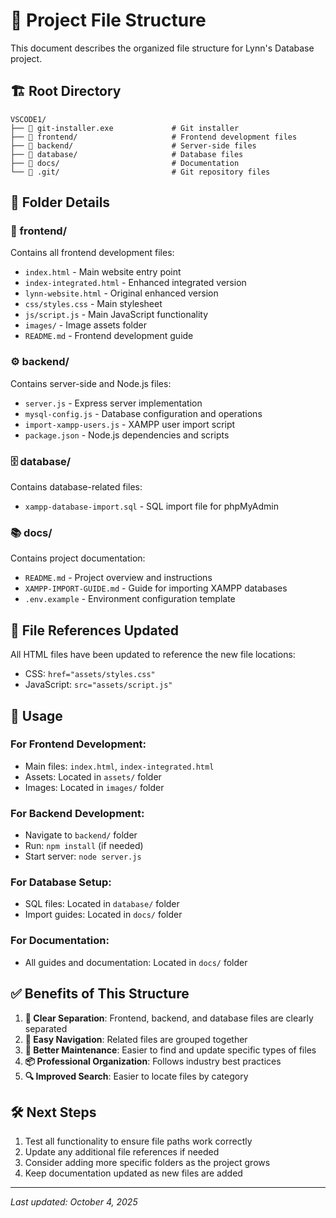 # 📁 Project File Structure

This document describes the organized file structure for Lynn's Database project.

## 🏗️ Root Directory
```
VSCODE1/
├── 📄 git-installer.exe             # Git installer
├── 📁 frontend/                     # Frontend development files
├── 📁 backend/                      # Server-side files
├── 📁 database/                     # Database files
├── 📁 docs/                         # Documentation
└── 📁 .git/                         # Git repository files
```

## 📂 Folder Details

### 🎨 frontend/
Contains all frontend development files:
- `index.html` - Main website entry point
- `index-integrated.html` - Enhanced integrated version
- `lynn-website.html` - Original enhanced version
- `css/styles.css` - Main stylesheet
- `js/script.js` - Main JavaScript functionality
- `images/` - Image assets folder
- `README.md` - Frontend development guide

### ⚙️ backend/
Contains server-side and Node.js files:
- `server.js` - Express server implementation
- `mysql-config.js` - Database configuration and operations
- `import-xampp-users.js` - XAMPP user import script
- `package.json` - Node.js dependencies and scripts

### 🗄️ database/
Contains database-related files:
- `xampp-database-import.sql` - SQL import file for phpMyAdmin

### 📚 docs/
Contains project documentation:
- `README.md` - Project overview and instructions
- `XAMPP-IMPORT-GUIDE.md` - Guide for importing XAMPP databases
- `.env.example` - Environment configuration template



## 🔗 File References Updated

All HTML files have been updated to reference the new file locations:
- CSS: `href="assets/styles.css"`
- JavaScript: `src="assets/script.js"`

## 🚀 Usage

### For Frontend Development:
- Main files: `index.html`, `index-integrated.html`
- Assets: Located in `assets/` folder
- Images: Located in `images/` folder

### For Backend Development:
- Navigate to `backend/` folder
- Run: `npm install` (if needed)
- Start server: `node server.js`

### For Database Setup:
- SQL files: Located in `database/` folder
- Import guides: Located in `docs/` folder

### For Documentation:
- All guides and documentation: Located in `docs/` folder

## ✅ Benefits of This Structure

1. **🎯 Clear Separation**: Frontend, backend, and database files are clearly separated
2. **📖 Easy Navigation**: Related files are grouped together
3. **🔧 Better Maintenance**: Easier to find and update specific types of files
4. **📦 Professional Organization**: Follows industry best practices
5. **🔍 Improved Search**: Easier to locate files by category

## 🛠️ Next Steps

1. Test all functionality to ensure file paths work correctly
2. Update any additional file references if needed
3. Consider adding more specific folders as the project grows
4. Keep documentation updated as new files are added

---
*Last updated: October 4, 2025*